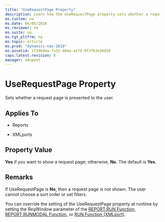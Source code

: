 ```yaml
---
title: "UseRequestPage Property"
description: Learn how the UseRequestPage property sets whether a request page is presented to the user, as well as details about its property value.
ms.custom: na
ms.date: 06/05/2016
ms.reviewer: na
ms.suite: na
ms.tgt_pltfrm: na
ms.topic: article
ms.prod: "dynamics-nav-2018"
ms.assetid: 1f39b9ea-fa15-484a-a179-9f3f63e36820
caps.latest.revision: 8
manager: edupont
---
```

# UseRequestPage Property
Sets whether a request page is presented to the user.  
  
## Applies To  
  
-   Reports  
  
-   XMLports  
  
## Property Value  
 **Yes** if you want to show a request page; otherwise, **No**. The default is **Yes**.  
  
## Remarks  
 If UseRequestPage is **No**, then a request page is not shown. The user cannot choose a sort order or set filters.  
  
 You can override the setting of the UseRequestPage property at runtime by setting the *ReqWindow* parameter of the [REPORT.RUN Function](REPORT-RUN-Function.md), [REPORT.RUNMODAL Function](REPORT-RUNMODAL-Function.md), or [RUN Function \(XMLport\)](RUN-Function--XMLport-.md).